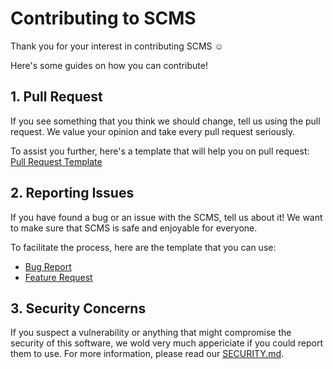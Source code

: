 # Contributing to SCMS
Thank you for your interest in contributing SCMS ☺

Here's some guides on how you can contribute!

## 1. Pull Request
If you see something that you think we should change, tell us using the pull request. We value your opinion and take every pull request seriously.

To assist you further, here's a template that will help you on pull request: [Pull Request Template]("./Pull-Request-Template.md")

## 2. Reporting Issues
If you have found a bug or an issue with the SCMS, tell us about it! We want to make sure that SCMS is safe and enjoyable for everyone.

To facilitate the process, here are the template that you can use:

- [Bug Report]("./ISSUE_TEMPLATE/bug_report.md")
- [Feature Request]("./ISSUE_TEMPLATE/feature_request.md")

## 3. Security Concerns
If you suspect a vulnerability or anything that might compromise the security of this software, we wold very much appericiate if you could report them to use. For more information, please read our [SECURITY.md]("../SECURITY.md").
